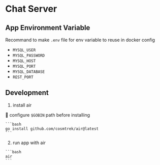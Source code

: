 # Chat Server

## App Environment Variable

  Recommand to make `.env` file for env variable to reuse in docker config

  - `MYSQL_USER`
  - `MYSQL_PASSWORD`
  - `MYSQL_HOST`
  - `MYSQL_PORT`
  - `MYSQL_DATABASE`
  - `REST_PORT`

## Development

  1. install air

  📝 configure `$GOBIN` path before installing 

    ```bash
    go install github.com/cosmtrek/air@latest
    ``` 
  2. run app with air

    ```bash
    air
    ``` 
